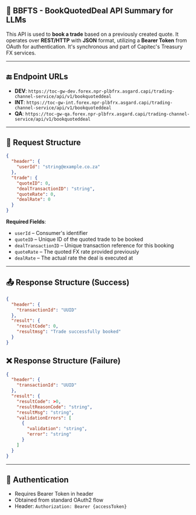 ## 🧠 BBFTS - BookQuotedDeal API Summary for LLMs

This API is used to **book a trade** based on a previously created quote. It operates over **REST/HTTP** with **JSON** format, utilizing a **Bearer Token** from OAuth for authentication. It's synchronous and part of Capitec's Treasury FX services.

---

## 🔚 Endpoint URLs

* **DEV**: `https://toc-gw-dev.forex.npr-plbfrx.asgard.capi/trading-channel-service/api/v1/bookquoteddeal`
* **INT**: `https://toc-gw-int.forex.npr-plbfrx.asgard.capi/trading-channel-service/api/v1/bookquoteddeal`
* **QA**: `https://toc-gw-qa.forex.npr-plbfrx.asgard.capi/trading-channel-service/api/v1/bookquoteddeal`

---

## 📨 Request Structure

```json
{
  "header": {
    "userId": "string@example.co.za"
  },
  "trade": {
    "quoteID": 0,
    "dealTransactionID": "string",
    "quoteRate": 0,
    "dealRate": 0
  }
}
```

**Required Fields**:

* `userId` – Consumer's identifier
* `quoteID` – Unique ID of the quoted trade to be booked
* `dealTransactionID` – Unique transaction reference for this booking
* `quoteRate` – The quoted FX rate provided previously
* `dealRate` – The actual rate the deal is executed at

---

## 📤 Response Structure (Success)

```json
{
  "header": {
    "transactionId": "UUID"
  },
  "result": {
    "resultCode": 0,
    "resultmsg": "Trade successfully booked"
  }
}
```

## ❌ Response Structure (Failure)

```json
{
  "header": {
    "transactionId": "UUID"
  },
  "result": {
    "resultCode": >0,
    "resultReasonCode": "string",
    "resultMsg": "string",
    "validationErrors": [
      {
        "validation": "string",
        "error": "string"
      }
    ]
  }
}
```

---

## 🔐 Authentication

* Requires Bearer Token in header
* Obtained from standard OAuth2 flow
* Header: `Authorization: Bearer {accessToken}`

